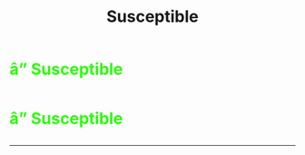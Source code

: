 ﻿---
lang: en-US
title: Susceptible
prev: Stubborn
next: 
---
# <font color=#2cfc04>â” <b>Susceptible</b></font> <Badge text="Neutral" type="tip" vertical="middle"/>
# <font color=#2cfc04>â” <b>Susceptible</b></font> <Badge text="Neutral" type="tip" vertical="middle"/>
---


